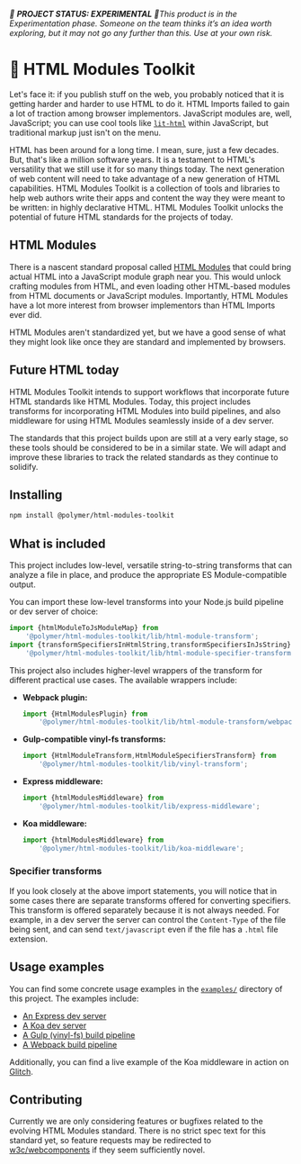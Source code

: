 *🚨 **PROJECT STATUS: EXPERIMENTAL** 🚨This product is in the Experimentation phase. Someone on the team thinks it’s an idea worth exploring, but it may not go any further than this. Use at your own risk.*


# 🍢 HTML Modules Toolkit

Let's face it: if you publish stuff on the web, you probably noticed that
it is getting harder and harder to use HTML to do it. HTML Imports failed to
gain a lot of traction among browser implementors. JavaScript modules are, well,
JavaScript; you can use cool tools like
[`lit-html`](https://github.com/polymerlabs/lit-html) within JavaScript, but
traditional markup just isn't on the menu.

HTML has been around for a long time. I mean, sure, just a few decades. But,
that's like a million software years. It is a testament to HTML's versatility
that we still use it for so many things today. The next generation of web
content will need to take advantage of a new generation of HTML capabilities.
HTML Modules Toolkit is a collection of tools and libraries to help web authors
write their apps and content the way they were meant to be written: in highly
declarative HTML. HTML Modules Toolkit unlocks the potential of future HTML
standards for the projects of today.

## HTML Modules

There is a nascent standard proposal called
[HTML Modules](https://github.com/w3c/webcomponents/issues/645) that could
bring actual HTML into a JavaScript module graph near you. This would unlock
crafting modules from HTML, and even loading other HTML-based modules from HTML
documents or JavaScript modules. Importantly, HTML Modules have a lot more
interest from browser implementors than HTML Imports ever did.

HTML Modules aren't standardized yet, but we have a good sense of what they
might look like once they are standard and implemented by browsers.

## Future HTML today

HTML Modules Toolkit intends to support workflows that incorporate future HTML
standards like HTML Modules. Today, this project includes transforms for
incorporating HTML Modules into build pipelines, and also middleware for using
HTML Modules seamlessly inside of a dev server.

The standards that this project builds upon are still at a very early stage,
so these tools should be considered to be in a similar state. We will adapt and
improve these libraries to track the related standards as they continue to
solidify.

## Installing

```sh
npm install @polymer/html-modules-toolkit
```

## What is included

This project includes low-level, versatile string-to-string transforms that can
analyze a file in place, and produce the appropriate ES Module-compatible
output.

You can import these low-level transforms into your Node.js build pipeline or
dev server of choice:

```javascript
import {htmlModuleToJsModuleMap} from
    '@polymer/html-modules-toolkit/lib/html-module-transform';
import {transformSpecifiersInHtmlString,transformSpecifiersInJsString} from
    '@polymer/html-modules-toolkit/lib/html-module-specifier-transform';
```

This project also includes higher-level wrappers of the transform for different
practical use cases. The available wrappers include:

 - **Webpack plugin:**
   ```javascript
   import {HtmlModulesPlugin} from
       '@polymer/html-modules-toolkit/lib/html-module-transform/webpack-plugin';
   ```
 - **Gulp-compatible vinyl-fs transforms:** 
   ```javascript
   import {HtmlModuleTransform,HtmlModuleSpecifiersTransform} from
       '@polymer/html-modules-toolkit/lib/vinyl-transform';
   ```
 - **Express middleware:** 
   ```javascript
   import {htmlModulesMiddleware} from
       '@polymer/html-modules-toolkit/lib/express-middleware';
   ```
 - **Koa middleware:**
   ```javascript
   import {htmlModulesMiddleware} from
       '@polymer/html-modules-toolkit/lib/koa-middleware';
   ```

### Specifier transforms

If you look closely at the above import statements, you will notice that in some
cases there are separate transforms offered for converting specifiers. This
transform is offered separately because it is not always needed. For example, in
a dev server the server can control the `Content-Type` of the file being sent,
and can send `text/javascript` even if the file has a `.html` file extension.

## Usage examples

You can find some concrete usage examples in the
[`examples/`](https://github.com/PolymerLabs/html-modules-toolkit/tree/master/examples) directory
of this project. The examples include:

 - [An Express dev server](https://github.com/PolymerLabs/html-modules-toolkit/blob/master/examples/express)
 - [A Koa dev server](https://github.com/PolymerLabs/html-modules-toolkit/blob/master/examples/koa)
 - [A Gulp (vinyl-fs) build pipeline](https://github.com/PolymerLabs/html-modules-toolkit/blob/master/examples/gulp)
 - [A Webpack build pipeline](https://github.com/PolymerLabs/html-modules-toolkit/blob/master/examples/webpack)

Additionally, you can find a live example of the Koa middleware in action on
[Glitch](https://glitch.com/edit/#!/html-modules).

## Contributing

Currently we are only considering features or bugfixes related to the evolving
HTML Modules standard. There is no strict spec text for this standard yet, so
feature requests may be redirected to
[w3c/webcomponents](https://github.com/w3c/webcomponents) if they seem
sufficiently novel.

